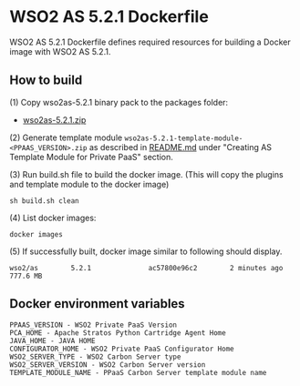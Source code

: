 # WSO2 AS 5.2.1 Dockerfile

WSO2 AS 5.2.1 Dockerfile defines required resources for building a Docker image with WSO2 AS 5.2.1.

## How to build

(1) Copy wso2as-5.2.1 binary pack to the packages folder:

* [wso2as-5.2.1.zip](http://wso2.com/products/application-server/)

(2) Generate template module `wso2as-5.2.1-template-module-<PPAAS_VERSION>.zip` as described in [README.md](https://github.com/wso2/product-private-paas/tree/master/cartridges/templates-modules/wso2as-5.2.1) under "Creating AS Template Module for Private PaaS" section.


(3) Run build.sh file to build the docker image. (This will copy the plugins and template module to the docker image)
```
sh build.sh clean
```

(4) List docker images:
```
docker images
```
(5) If successfully built, docker image similar to following should display.
```
wso2/as        5.2.1              ac57800e96c2        2 minutes ago         777.6 MB
```
## Docker environment variables
```
PPAAS_VERSION - WSO2 Private PaaS Version
PCA_HOME - Apache Stratos Python Cartridge Agent Home
JAVA_HOME - JAVA HOME
CONFIGURATOR_HOME - WSO2 Private PaaS Configurator Home
WSO2_SERVER_TYPE - WSO2 Carbon Server type
WSO2_SERVER_VERSION - WSO2 Carbon Server version
TEMPLATE_MODULE_NAME - PPaaS Carbon Server template module name
```